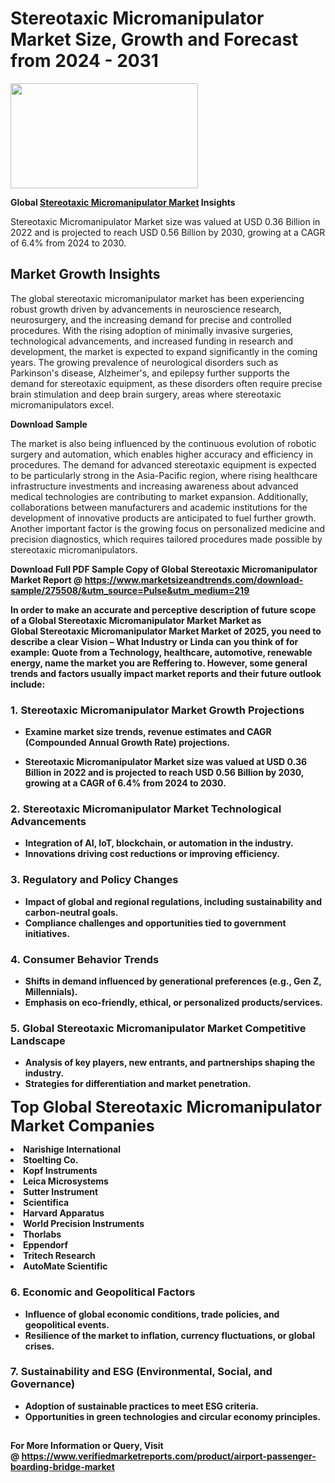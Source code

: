 <H1>Stereotaxic Micromanipulator Market Size, Growth and Forecast from 2024 - 2031</H1><img class="aligncenter size-medium wp-image-584254" src="https://thirdeyenews.in/wp-content/uploads/2024/09/Global-Market-Research-300x168.jpeg" alt="" width="300" height="168" /><p><strong>Global&nbsp;<a href="https://www.marketsizeandtrends.com/download-sample/275508/&amp;utm_source=Pulse&amp;utm_medium=219">Stereotaxic Micromanipulator Market</a> Insights</strong></p><p>Stereotaxic Micromanipulator Market size was valued at USD 0.36 Billion in 2022 and is projected to reach USD 0.56 Billion by 2030, growing at a CAGR of 6.4% from 2024 to 2030.</p><p><h2>Market Growth Insights</h2> <p>The global stereotaxic micromanipulator market has been experiencing robust growth driven by advancements in neuroscience research, neurosurgery, and the increasing demand for precise and controlled procedures. With the rising adoption of minimally invasive surgeries, technological advancements, and increased funding in research and development, the market is expected to expand significantly in the coming years. The growing prevalence of neurological disorders such as Parkinson's disease, Alzheimer's, and epilepsy further supports the demand for stereotaxic equipment, as these disorders often require precise brain stimulation and deep brain surgery, areas where stereotaxic micromanipulators excel.</p> <p><strong>Download Sample</strong></p> <p>The market is also being influenced by the continuous evolution of robotic surgery and automation, which enables higher accuracy and efficiency in procedures. The demand for advanced stereotaxic equipment is expected to be particularly strong in the Asia-Pacific region, where rising healthcare infrastructure investments and increasing awareness about advanced medical technologies are contributing to market expansion. Additionally, collaborations between manufacturers and academic institutions for the development of innovative products are anticipated to fuel further growth. Another important factor is the growing focus on personalized medicine and precision diagnostics, which requires tailored procedures made possible by stereotaxic micromanipulators.</p> <p><strong></p><p><span class=""><strong>Download Full PDF Sample Copy of Global Stereotaxic Micromanipulator Market Report</strong> @ <a href="https://www.marketsizeandtrends.com/download-sample/275508/&amp;utm_source=Pulse&amp;utm_medium=219" target="_blank">https://www.marketsizeandtrends.com/download-sample/275508/&amp;utm_source=Pulse&amp;utm_medium=219</a></span></p><p>In order to make an accurate and perceptive description of future scope of a Global&nbsp;Stereotaxic Micromanipulator Market Market as Global&nbsp;Stereotaxic Micromanipulator Market Market of 2025, you need to describe a clear Vision &ndash; What Industry or Linda can you think of for example: Quote from a Technology, healthcare, automotive, renewable energy, name the market you are Reffering to. However, some general trends and factors usually impact market reports and their future outlook include:</p><h3>1.&nbsp;<strong>Stereotaxic Micromanipulator Market Growth Projections</strong></h3><ul><li>Examine market size trends, revenue estimates and CAGR (Compounded Annual Growth Rate) projections.</li><li><p>Stereotaxic Micromanipulator Market size was valued at USD 0.36 Billion in 2022 and is projected to reach USD 0.56 Billion by 2030, growing at a CAGR of 6.4% from 2024 to 2030.</p></li></ul><h3>2.&nbsp;<strong>Stereotaxic Micromanipulator Market Technological Advancements</strong></h3><ul><li>Integration of AI, IoT, blockchain, or automation in the industry.</li><li>Innovations driving cost reductions or improving efficiency.</li></ul><h3>3.&nbsp;<strong>Regulatory and Policy Changes</strong></h3><ul><li>Impact of global and regional regulations, including sustainability and carbon-neutral goals.</li><li>Compliance challenges and opportunities tied to government initiatives.</li></ul><h3>4.&nbsp;<strong>Consumer Behavior Trends</strong></h3><ul><li>Shifts in demand influenced by generational preferences (e.g., Gen Z, Millennials).</li><li>Emphasis on eco-friendly, ethical, or personalized products/services.</li></ul><h3>5.&nbsp;<strong>Global Stereotaxic Micromanipulator Market Competitive Landscape</strong></h3><ul><li>Analysis of key players, new entrants, and partnerships shaping the industry.</li><li>Strategies for differentiation and market penetration.</li></ul><p data-pm-slice="1 1 []"><span style="color: inherit; font-family: inherit; font-size: 25px;">Top Global Stereotaxic Micromanipulator Market Companies</span></p><div class="" data-test-id=""><p><li>Narishige International</li><li> Stoelting Co.</li><li> Kopf Instruments</li><li> Leica Microsystems</li><li> Sutter Instrument</li><li> Scientifica</li><li> Harvard Apparatus</li><li> World Precision Instruments</li><li> Thorlabs</li><li> Eppendorf</li><li> Tritech Research</li><li> AutoMate Scientific</li></p></div><h3>6.&nbsp;<strong>Economic and Geopolitical Factors</strong></h3><ul><li>Influence of global economic conditions, trade policies, and geopolitical events.</li><li>Resilience of the market to inflation, currency fluctuations, or global crises.</li></ul><h3>7.&nbsp;<strong>Sustainability and ESG (Environmental, Social, and Governance)</strong></h3><ul><li>Adoption of sustainable practices to meet ESG criteria.</li><li>Opportunities in green technologies and circular economy principles.</li></ul><h2><strong style="font-size: 14px;">For More Information or Query, Visit @&nbsp;</strong><a style="background-color: #ffffff; font-size: 14px;" href="https://www.marketsizeandtrends.com/report/stereotaxic-micromanipulator-market/" target="_blank">https://www.verifiedmarketreports.com/product/airport-passenger-boarding-bridge-market</a></h2>
